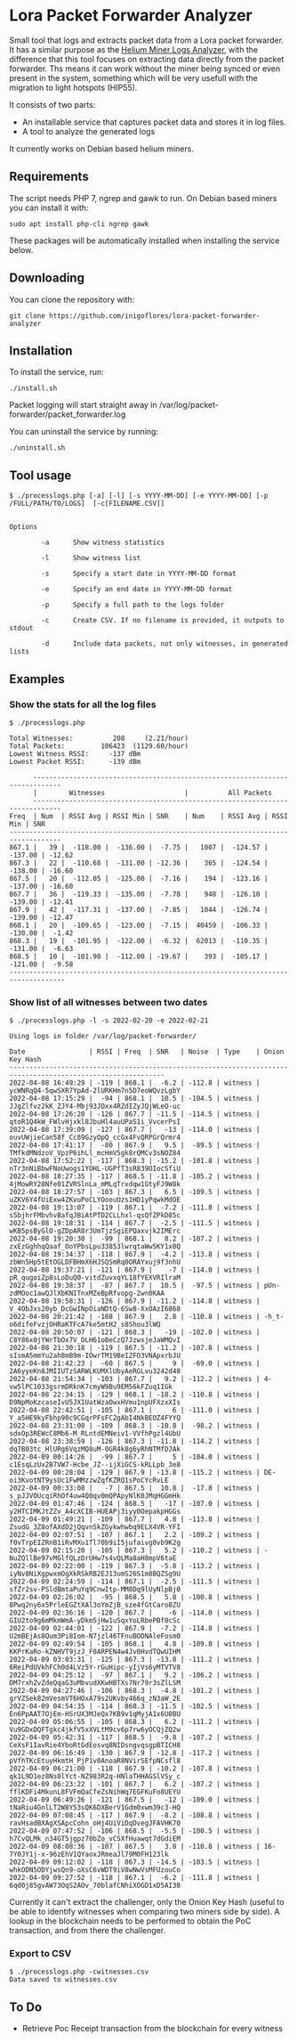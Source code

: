 # Lora Packet Forwarder Analyzer

Small tool that logs and extracts packet data from a Lora packet forwarder. 
It has a similar purpose as the [Helium Miner Logs Analyzer](https://github.com/inigoflores/helium-miner-log-analyzer), with the difference that this tool focuses on extracting data directly from the packet forwarder. 
Ths means it can work without the miner being synced or even present in the system, something which will be very usefull with the migration to light hotspots (HIP55).

It consists of two parts: 

* An installable service that captures packet data and stores it in log files.
* A tool to analyze the generated logs

It currently works on Debian based helium miners. 

## Requirements

The script needs PHP 7, ngrep and gawk to run. On Debian based miners you can install it with:

    sudo apt install php-cli ngrep gawk

These packages will be automatically installed when installing the service below.

## Downloading

You can clone the repository with:

    git clone https://github.com/inigoflores/lora-packet-forwarder-analyzer

## Installation

To install the service, run:

    ./install.sh

Packet logging will start straight away in /var/log/packet-forwarder/packet_forwarder.log  

You can uninstall the service by running:

    ./uninstall.sh

## Tool usage

    $ ./processlogs.php [-a] [-l] [-s YYYY-MM-DD] [-e YYYY-MM-DD] [-p /FULL/PATH/TO/LOGS]  [-c[FILENAME.CSV]]


    Options

            -a      Show witness statistics

            -l      Show witness list 

            -s      Specify a start date in YYYY-MM-DD format      

            -e      Specify an end date in YYYY-MM-DD format

            -p      Specify a full path to the logs folder

            -c      Create CSV. If no filename is provided, it outputs to stdout

            -d      Include data packets, not only witnesses, in generated lists


## Examples

### Show the stats for all the log files

    $ ./processlogs.php

    Total Witnesses:          208     (2.21/hour)
    Total Packets:         106423  (1129.60/hour)
    Lowest Witness RSSI:     -137 dBm
    Lowest Packet RSSI:      -139 dBm
    
          -----------------------------------------------------------------------------  
          |        Witnesses                    |          All Packets              
          -----------------------------------------------------------------------------  
    Freq  | Num  | RSSI Avg | RSSI Min | SNR    | Num    | RSSI Avg | RSSI Min | SNR
    -----------------------------------------------------------------------------------  
    867.1 |   39 |  -118.00 |  -136.00 |  -7.75 |   1007 |  -124.57 |  -137.00 | -12.62
    867.3 |   22 |  -110.68 |  -131.00 | -12.36 |    365 |  -124.54 |  -138.00 | -16.60
    867.5 |   20 |  -112.05 |  -125.00 |  -7.16 |    194 |  -123.16 |  -137.00 | -16.60
    867.7 |   36 |  -119.33 |  -135.00 |  -7.78 |    948 |  -126.10 |  -139.00 | -12.41
    867.9 |   42 |  -117.31 |  -137.00 |  -7.85 |   1044 |  -126.74 |  -139.00 | -12.47
    868.1 |   20 |  -109.65 |  -123.00 |  -7.15 |  40459 |  -106.33 |  -130.00 |  -1.42
    868.3 |   19 |  -101.95 |  -122.00 |  -6.32 |  62013 |  -110.35 |  -131.00 |  -6.63
    868.5 |   10 |  -101.90 |  -112.00 | -19.67 |    393 |  -105.17 |  -121.00 |  -9.58
    ------------------------------------------------------------------------------------  




### Show list of all witnesses between two dates

    $ ./processlogs.php -l -s 2022-02-20 -e 2022-02-21 

    Using logs in folder /var/log/packet-forwarder/

    Date                | RSSI | Freq  | SNR   | Noise  | Type    | Onion Key Hash
    -------------------------------------------------------------------------------------------------------------
    2022-04-08 16:49:29 | -119 | 868.1 |  -6.2 | -112.8 | witness | ycWNRqQ4-5qwSXR7YpAd-2lURKHm7n5D7eoWQvzLgbY
    2022-04-08 17:15:29 |  -94 | 868.1 |  10.5 | -104.5 | witness | JJgZlfvz2kK_ZJY4-Mbj93JDxx4RZdIZyJQjWLeO-uc
    2022-04-08 17:26:20 | -126 | 867.7 | -11.5 | -114.5 | witness | qtoR1Q4kW_FWlvHjxkl8JbuHl4auUPaS1i_VvcerPsI
    2022-04-08 17:39:09 | -127 | 867.7 |   -13 | -114.0 | witness | ouvUWjieCan58f_Cc89GzyOpQ_ccGx4FvQRPGrQrmr4
    2022-04-08 17:41:17 |  -80 | 867.9 |   9.5 |  -89.5 | witness | TMfkdMNdzoV_VpzP6ihLl_mcHmV5gk8rQMCv3sNOZ84
    2022-04-08 17:52:22 | -117 | 868.3 | -15.2 | -101.8 | witness | nTr3nNiBbwFNoUwogs1YOHL-UGPfT3sR839OIocSfiU
    2022-04-08 18:27:35 | -117 | 868.5 | -11.8 | -105.2 | witness | 4jMowRY28Nfe01ZVRSlnLa_mMLqTrxdqw1GtyFJ9W8k
    2022-04-08 18:27:57 | -103 | 867.3 |   6.5 | -109.5 | witness | uZKV6Y4fUiExw4ZKvuPoCLYOoouUzs1HD1yPqwkMdOE
    2022-04-08 19:13:07 | -119 | 867.1 |  -7.2 | -111.8 | witness | s5bjhrFMbvhvBafqJBiAtPTD2CLLhxl-qsQfZPkD85c
    2022-04-08 19:18:31 | -114 | 867.7 |  -2.5 | -111.5 | witness | wKB5psByGlO-gZDpAR8r3UmTjzSgiEPQaxvjk2IMErc
    2022-04-08 19:20:30 |  -99 | 868.1 |   8.2 | -107.2 | witness | zxEzGghhqQaaf_OoYPbsLpu33853lwrqtaWw5KY1x0Q
    2022-04-08 19:34:37 | -118 | 867.9 |  -4.2 | -113.8 | witness | zbWn5Hp5tEtOGLDFBHmX6HJSQSmRq0ORAYxuj9f3nhU
    2022-04-08 19:37:21 | -121 | 867.9 |    -7 | -114.0 | witness | pR_qugoiZp8sLoDuQ0-vitdZuvxqYL18fYEXVRIlraM
    2022-04-08 19:38:37 |  -87 | 867.7 |  10.5 |  -97.5 | witness | pUn-zdMOoc1awQJlXbKNITnxMZeBpRfvopg-2wn0KAA
    2022-04-08 19:58:31 | -126 | 867.9 | -11.2 | -114.8 | witness | V_4ObJxs20yb_DcGwINpOiaNDtQ-6Sw8-XxOAzI6868
    2022-04-08 20:21:42 | -108 | 867.9 |   2.8 | -110.8 | witness | -h_t-o6difeFvzjOHRaKTFcA7ke5mtH2_s8Shou3lWQ
    2022-04-08 20:50:07 | -121 | 868.3 |   -19 | -102.0 | witness | C8Y86x0jYWrTbOx7V_OLH61oBeCzQ7JzwxjeJaWMQvI
    2022-04-08 21:30:18 | -119 | 867.5 | -11.2 | -107.8 | witness | sIsmA5mmYu2ah8mB9m-IOwrTM19BeIZFO3VNApxrbJU
    2022-04-08 21:42:23 |  -60 | 867.5 |     9 |  -69.0 | witness | 2A6yyeKn8JMIIUTzSARWLKUMXlUbyAeRGLvu3242d48
    2022-04-08 21:54:34 | -103 | 867.7 |   9.2 | -112.2 | witness | 4-vw5lPC1033gsrmDRknK7cmyW9Bu9EM56kFZuq1IGk
    2022-04-08 22:34:15 | -129 | 868.1 | -18.2 | -110.8 | witness | D9NpMoKzcaseIvU5JX1UatWzaOwxHVmu1npUFXzxXIs
    2022-04-08 22:42:51 | -105 | 867.1 |     6 | -111.0 | witness | Y_a5HE9kyFbhp90c9CGqrPFsFC2gAbI4NkBEOZ4FYYQ
    2022-04-08 23:31:00 | -109 | 868.3 | -10.8 |  -98.2 | witness | sdxOp3REWcC8Mb6-M_RLntdEMNeiv1-VVfhPgzl4UbU
    2022-04-08 23:38:59 | -126 | 867.3 | -11.8 | -114.2 | witness | dq7B03tc_HlURg6VqzMQ8uM-0GR4k8g6yRhNTMfDJAk
    2022-04-09 00:14:26 |  -99 | 867.7 |     5 | -104.0 | witness | c1EsqLzUx2B7VW7-Hcbe_JZ--ijXiGCS-kRLLpb_3e8
    2022-04-09 00:28:04 | -129 | 867.9 | -13.8 | -115.2 | witness | DE-oi3KvotNT9ysUc1FwMMzzwZqfKZRQ1sPoCYcRvLE
    2022-04-09 00:33:08 |   -7 | 867.5 |  10.8 |  -17.8 | witness | s_pJJVOUcqiRhOf4uw4Q0qv0mQPApyNlK0JMqHGGmHk
    2022-04-09 01:47:46 | -124 | 868.5 |   -17 | -107.0 | witness | y2HTCIMKJtZZv_A4cXCIB-HUEAPj3iyy0OepakpHGGs
    2022-04-09 01:49:21 | -109 | 867.7 |   4.8 | -113.8 | witness | ZsudG_3Z8ofAXdD2jQqvnSkZGykwhwbq9ELX4VR-YFI
    2022-04-09 02:07:51 | -107 | 867.1 |   2.2 | -109.2 | witness | f0vTrpEIZRnB1iRvMXu1Tl70b9iI5jufaivg0vb9K2g
    2022-04-09 02:15:20 | -105 | 867.3 |   5.2 | -110.2 | witness | -NuZQllBe97vMGlfQLzDrUHw7s4vQLMa8aH8mpV6taE
    2022-04-09 02:22:00 | -119 | 867.3 |  -5.8 | -113.2 | witness | iyNv8NiXgpwxmOgXkRSkRB2EJ13umS26S1m8BQZSg9U
    2022-04-09 02:24:59 | -114 | 867.1 |  -2.5 | -111.5 | witness | sfZr2sv-PSldBmtaPuYq9CnwItp-MM8Dq9lUyNlpBj0
    2022-04-09 02:26:02 |  -95 | 868.5 |   5.8 | -100.8 | witness | 8Pwq2ny6x5PrleEGZtXAl3oYmZjB_sze4fGtCaro8ZU
    2022-04-09 02:36:16 | -120 | 867.7 |    -6 | -114.0 | witness | GIU2to9g6mMkmWmA-yDkm5jHw1uSqxYoLRbePBf0cSc
    2022-04-09 02:44:01 | -122 | 867.9 |  -7.2 | -114.8 | witness | U2mBEjAs8Qum3Pi8Iom-N7jzl46TFnuBODNAleFosm0
    2022-04-09 02:49:54 | -105 | 868.1 |   4.8 | -109.8 | witness | KKPrKaRo-kZNHVT9jzJ_F0ARPEN4w4Jv0HvdTQwUIHM
    2022-04-09 03:03:31 | -125 | 867.3 | -13.8 | -111.2 | witness | 6ReiPdUVkhFCh0d4LVz5Y-rGuHipc-yIjVs6yMTVTV8
    2022-04-09 04:25:12 |  -97 | 867.1 |   9.2 | -106.2 | witness | DM7rxhZvZdeQqaG3uMbvudXKwHBTXs7Nr79r3sZlLSM
    2022-04-09 04:27:46 | -106 | 868.3 |  -4.8 | -101.2 | witness | grVZSek82mVesmVT6HOxA79s2UKvby466q_zN3aW_2E
    2022-04-09 04:54:35 | -114 | 868.3 | -11.5 | -102.5 | witness | En6PpAAT7OjEm-HSrUX3MJeQx7KB9v1qMyjA1x6U0BU
    2022-04-09 05:06:55 | -105 | 868.3 |   6.2 | -111.2 | witness | Vu9GDxDQFTgkc4jkfV5xXVLtM9cv6p7rw6yOCQjZQ2w
    2022-04-09 05:42:31 | -117 | 868.5 |  -9.8 | -107.2 | witness | CeXsF1IavRie4YboRtGdEosvq8NIDsngvqsgpBTICH8
    2022-04-09 06:16:49 | -130 | 867.9 | -12.8 | -117.2 | witness | pVfhTKcEtuyHkmtH_PjP1v0AnoaR8NVirSEfpNCsfl8
    2022-04-09 06:21:00 | -118 | 867.9 | -10.2 | -107.8 | witness | qk1L9D1ez8Ns0lYct-NZ983R2q-HNlaTHHAGSlVSy_c
    2022-04-09 06:23:22 | -101 | 867.7 |   6.2 | -107.2 | witness | fflKDFi4MkunL8FVFmQaCfeZsNihWq7EGFKuFo8UEYU
    2022-04-09 06:49:26 | -121 | 867.5 |   -12 | -109.0 | witness | tNaRiu4GnlLT2W8Y53sQK6DXBerV1Gdm0xwm39c3-HQ
    2022-04-09 07:08:45 | -117 | 867.9 |  -8.2 | -108.8 | witness | ravHsadBXAgXSApcCohn_oHj4UiViDqDvegJFAVHK70
    2022-04-09 07:47:52 | -106 | 868.5 |  -5.5 | -100.5 | witness | h7CvQLMk_n34GT5jgpz70bZo_vC5XfHuawqt7dGdiEM
    2022-04-09 08:08:36 | -107 | 867.5 |   3.8 | -110.8 | witness | 16-7Y0JY1j-x-96zEhV1QYaoxJRmeaJl79M0FH123lk
    2022-04-09 09:12:02 | -118 | 867.3 | -14.5 | -103.5 | witness | whkODN5ODYjwsQn9-oXsC6vWDT9iV8wNwVsMFUzouCo
    2022-04-09 09:27:52 | -118 | 867.1 |  -6.2 | -111.8 | witness | 6qd0j85gvAW73OqS2AOv_70blafCNhiXOGD1xD5AI38


Currently it can't extract the challenger, only the Onion Key Hash (useful to be able to identify witnesses when comparing two miners side by side). A lookup in the blockchain needs to be performed to obtain the PoC transaction, and from there the challenger.

### Export to CSV

    $ ./processlogs.php -cwitnesses.csv 
    Data saved to witnesses.csv


## To Do

* Retrieve Poc Receipt transaction from the blockchain for every witness  

